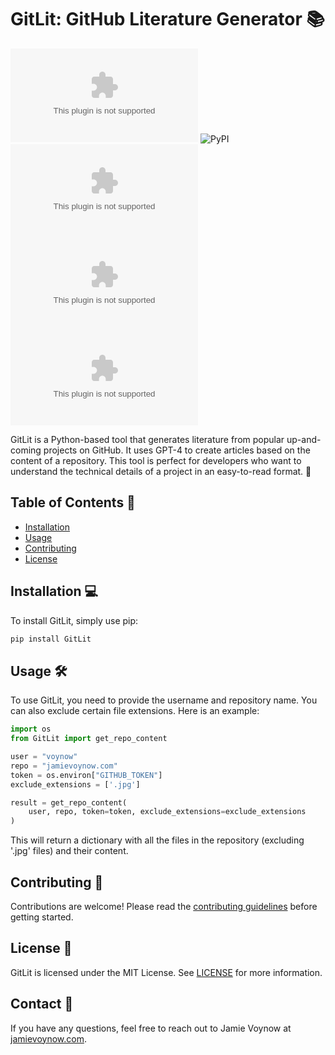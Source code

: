 # GitLit: GitHub Literature Generator 📚

![GitHub](https://img.shields.io/github/license/voynow/jamievoynow.com)
![PyPI](https://img.shields.io/pypi/v/GitLit)
![GitHub issues](https://img.shields.io/github/issues/voynow/jamievoynow.com)
![GitHub forks](https://img.shields.io/github/forks/voynow/jamievoynow.com)
![GitHub stars](https://img.shields.io/github/stars/voynow/jamievoynow.com)

GitLit is a Python-based tool that generates literature from popular up-and-coming projects on GitHub. It uses GPT-4 to create articles based on the content of a repository. This tool is perfect for developers who want to understand the technical details of a project in an easy-to-read format. 🚀

## Table of Contents 📖

- [Installation](#installation)
- [Usage](#usage)
- [Contributing](#contributing)
- [License](#license)

## Installation 💻

To install GitLit, simply use pip:

```bash
pip install GitLit
```

## Usage 🛠️

To use GitLit, you need to provide the username and repository name. You can also exclude certain file extensions. Here is an example:

```python
import os
from GitLit import get_repo_content

user = "voynow"
repo = "jamievoynow.com"
token = os.environ["GITHUB_TOKEN"]
exclude_extensions = ['.jpg']

result = get_repo_content(
    user, repo, token=token, exclude_extensions=exclude_extensions
)
```

This will return a dictionary with all the files in the repository (excluding '.jpg' files) and their content.

## Contributing 🤝

Contributions are welcome! Please read the [contributing guidelines](CONTRIBUTING.md) before getting started.

## License 📄

GitLit is licensed under the MIT License. See [LICENSE](LICENSE) for more information.

## Contact 📧

If you have any questions, feel free to reach out to Jamie Voynow at [jamievoynow.com](https://www.jamievoynow.com/).